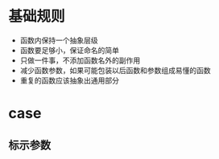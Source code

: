 # 基础规则
- 函数内保持一个抽象层级
- 函数要足够小，保证命名的简单
- 只做一件事，不添加函数名外的副作用
- 减少函数参数，如果可能包装以后函数和参数组成易懂的函数
- 重复的函数应该抽象出通用部分

# case
## 标示参数